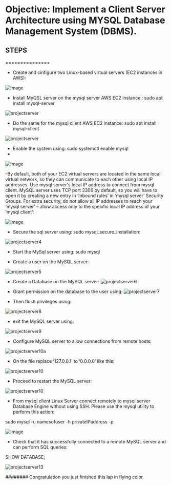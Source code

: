 # Objective: Implement a Client Server Architecture using MYSQL Database Management System (DBMS).

## STEPS
===============

- Create and cinfigure two Linux-based virtual servers (EC2 instances in AWS):

![image](https://user-images.githubusercontent.com/40290711/127063939-8772db42-389e-40a2-bee0-9ac1e2724cad.png)

- Install MyQSL server on the mysql server AWS EC2 instance : sudo apt install mysql-server

![projectserver](https://user-images.githubusercontent.com/40290711/127065836-5565c572-d7a0-42ee-8142-4fb6cd9c8f4a.PNG)


- Do the same for the mysql client AWS EC2 instance: sudo apt install mysql-client

![projectserver](https://user-images.githubusercontent.com/40290711/127066029-c2eeb90f-2a85-4e4e-a123-671bd0b5d6e5.PNG)

- Enable the system using: sudo systemctl enable mysql
- 
![image](https://user-images.githubusercontent.com/40290711/127067157-23dcb548-1148-4036-88ec-36752f5d9b98.png)

-By default, both of your EC2 virtual servers are located in the same local virtual network, so they can communicate to each other using local IP addresses. Use mysql server's local IP address to connect from mysql client. MySQL server uses TCP port 3306 by default, so you will have to open it by creating a new entry in ‘Inbound rules’ in ‘mysql server’ Security Groups. For extra security, do not allow all IP addresses to reach your ‘mysql server’ – allow access only to the specific local IP address of your ‘mysql client’: 

![image](https://user-images.githubusercontent.com/40290711/127067668-9f4fa2b8-62bb-4b1d-a643-dc9c4253d91a.png)

- Secure the sql server using: sudo mysql_secure_installation:

![projectserver4](https://user-images.githubusercontent.com/40290711/127068534-7b7728bc-58f2-4ac3-9134-756befeb958b.PNG)

- Start the MySql server using: sudo mysql

- Create a user on the MySQL server:

![projectserver5](https://user-images.githubusercontent.com/40290711/127069209-374df21d-2809-45f7-b589-c60184abb31e.PNG)


- Create a Database on the MySQL server: 
![projectserver6](https://user-images.githubusercontent.com/40290711/127069815-9c47b2d7-375f-4018-97a6-d323ea2bf3f5.PNG)

- Grant permission on the database to the user using:
![projectserver7](https://user-images.githubusercontent.com/40290711/127070166-f19518d5-fc85-4da0-b055-1061b3748546.PNG)

- Then flush privileges using:

![projectserver8](https://user-images.githubusercontent.com/40290711/127070342-3a038c8b-d8bc-4ae9-8535-f917eaf6fddf.PNG)

- exit the MySQL server using: 

![projectserver9](https://user-images.githubusercontent.com/40290711/127070511-41873a7b-d2b1-481e-8de3-54e929095491.PNG)

- Configure MySQL server to allow connections from remote hosts:

![projectserver10a](https://user-images.githubusercontent.com/40290711/127070660-9ea7e24c-73cc-424c-bfa9-2cbc21c97e27.PNG)

- On the file replace ‘127.0.0.1’ to ‘0.0.0.0’ like this:

![projectserver10](https://user-images.githubusercontent.com/40290711/127070889-676d0bf1-2261-4a2d-95b5-f78a54f102cb.png)

- Proceed to restart the MySQL server:

![projectserver10](https://user-images.githubusercontent.com/40290711/127071190-f0f110f4-e352-48a9-98e8-f3e6ac36a719.png)

- From mysql client Linux Server connect remotely to mysql server Database Engine without using SSH. Please use the mysql utility to perform this action: 

sudo mysql -u namesofuser -h privateIPaddress -p

![image](https://user-images.githubusercontent.com/40290711/127071468-253975c9-5acb-4a43-aa0f-7dfa3f1b7f00.png)

- Check that it has successfully connected to a remote MySQL server and can perform SQL queries:

SHOW DATABASE;

![projectserver13](https://user-images.githubusercontent.com/40290711/127071627-f8d544f2-6991-4bfa-8dfc-8c2a3e57fd71.PNG)

######## Congratulation you just finished this lap in flying color. 
